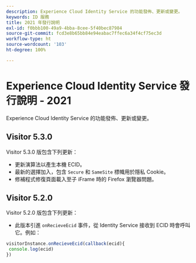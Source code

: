 ```yaml
---
description: Experience Cloud Identity Service 的功能發佈、更新或變更。
keywords: ID 服務
title: 2021 年發行說明
exl-id: f0bbb100-49a9-4bba-8cee-5f40bec87984
source-git-commit: fcd3e8b65bb84e94eabac7ffec6a34f4cf75ec3d
workflow-type: ht
source-wordcount: '103'
ht-degree: 100%

---
```


# Experience Cloud Identity Service 發行說明 - 2021

Experience Cloud Identity Service 的功能發佈、更新或變更。

## Visitor 5.3.0

Visitor 5.3.0 版包含下列更新：

* 更新演算法以產生本機 ECID。
* 最新的選擇加入，包含 `Secure` 和 `SameSite` 標幟用於隱私 Cookie。
* 修補程式修復頁面載入至子 iFrame 時的 Firefox 瀏覽器問題。

## Visitor 5.2.0

Visitor 5.2.0 版包含下列更新：

* 此版本引進 `onRecieveEcid` 事件，從 Identity Service 接收到 ECID 時會呼叫它。例如：

```js
visitorInstance.onRecieveEcid(callback(ecid){
 console.log(ecid)
})
```
